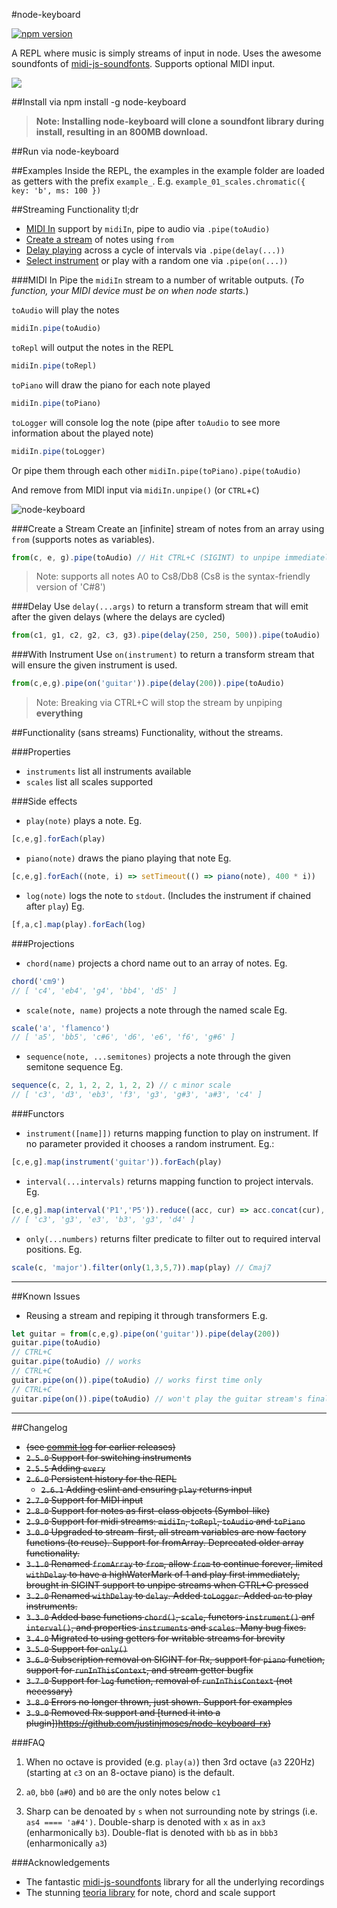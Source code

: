 #node-keyboard

[![npm version](https://badge.fury.io/js/node-keyboard.svg)](https://badge.fury.io/js/node-keyboard)

A REPL where music is simply streams of input in node. Uses the awesome soundfonts of [midi-js-soundfonts](https://github.com/gleitz/midi-js-soundfonts). Supports optional MIDI input.

![](https://media.giphy.com/media/l0MYPIsEjIrUFYNs4/giphy.gif)

##Install via
    npm install -g node-keyboard

> **Note: Installing node-keyboard will clone a soundfont library during install, resulting in an 800MB download.**

##Run via
    node-keyboard

##Examples
Inside the REPL, the examples in the example folder are loaded as getters with the prefix `example_`. E.g. `example_01_scales.chromatic({ key: 'b', ms: 100 })`

##Streaming Functionality tl;dr

* [MIDI In](#midi-in) support by `midiIn`, pipe to audio via `.pipe(toAudio)`
* [Create a stream](#create-a-stream) of notes using `from`
* [Delay playing](#delay) across a cycle of intervals via `.pipe(delay(...))`
* [Select instrument](#with-instrument) or play with a random one via `.pipe(on(...))`

###MIDI In
Pipe the `midiIn` stream to a number of writable outputs. (*To function, your MIDI device must be on when node starts.*)

`toAudio` will play the notes

```javascript
midiIn.pipe(toAudio)
```

`toRepl` will output the notes in the REPL

```javascript
midiIn.pipe(toRepl)
```

`toPiano` will draw the piano for each note played

```javascript
midiIn.pipe(toPiano)
```

`toLogger` will console log the note (pipe after `toAudio` to see more information about the played note)

```javascript
midiIn.pipe(toLogger)
```

Or pipe them through each other
`midiIn.pipe(toPiano).pipe(toAudio)`

And remove from MIDI input via `midiIn.unpipe()` (or `CTRL`+`C`)

![node-keyboard](https://cloud.githubusercontent.com/assets/799038/20159751/b75032b8-a6b0-11e6-92ed-6b91814647f3.gif)

###Create a Stream
Create an [infinite] stream of notes from an array using `from` (supports notes as variables).

```javascript
from(c, e, g).pipe(toAudio) // Hit CTRL+C (SIGINT) to unpipe immediately
```

> Note: supports all notes A0 to Cs8/Db8 (Cs8 is the syntax-friendly version of 'C#8')

###Delay
Use `delay(...args)` to return a transform stream that will emit after the given delays (where the delays are cycled)

```javascript
from(c1, g1, c2, g2, c3, g3).pipe(delay(250, 250, 500)).pipe(toAudio)
```

###With Instrument
Use `on(instrument)` to return a transform stream that will ensure the given instrument is used.

```javascript
from(c,e,g).pipe(on('guitar')).pipe(delay(200)).pipe(toAudio)
```

> Note: Breaking via CTRL+C will stop the stream by unpiping **everything**

##Functionality (sans streams)
Functionality, without the streams.

###Properties
* `instruments` list all instruments available
* `scales` list all scales supported

###Side effects
* `play(note)` plays a note.
Eg.
```javascript
[c,e,g].forEach(play)
```

* `piano(note)` draws the piano playing that note
Eg.
```javascript
[c,e,g].forEach((note, i) => setTimeout(() => piano(note), 400 * i))
```

* `log(note)` logs the note to `stdout`. (Includes the instrument if chained after `play`)
Eg.
```javascript
[f,a,c].map(play).forEach(log)
```

###Projections
* `chord(name)` projects a chord name out to an array of notes. 
Eg.
```javascript
chord('cm9')
// [ 'c4', 'eb4', 'g4', 'bb4', 'd5' ]
```

* `scale(note, name)` projects a note through the named scale
Eg.
```javascript
scale('a', 'flamenco')
// [ 'a5', 'bb5', 'c#6', 'd6', 'e6', 'f6', 'g#6' ]
```

* `sequence(note, ...semitones)` projects a note through the given semitone sequence
Eg.
```javascript
sequence(c, 2, 1, 2, 2, 1, 2, 2) // c minor scale
// [ 'c3', 'd3', 'eb3', 'f3', 'g3', 'g#3', 'a#3', 'c4' ]
```

###Functors
* `instrument([name]])` returns mapping function to play on instrument. If no parameter provided it chooses a random instrument.
Eg.: 
```javascript
[c,e,g].map(instrument('guitar')).forEach(play)
```

* `interval(...intervals)` returns mapping function to project intervals.
Eg. 
```javascript
[c,e,g].map(interval('P1','P5')).reduce((acc, cur) => acc.concat(cur), [])
// [ 'c3', 'g3', 'e3', 'b3', 'g3', 'd4' ]
```

* `only(...numbers)` returns filter predicate to filter out to required interval positions.
Eg.
```javascript
scale(c, 'major').filter(only(1,3,5,7)).map(play) // Cmaj7
```

-------

##Known Issues
* Reusing a stream and repiping it through transformers
E.g. 
```javascript
let guitar = from(c,e,g).pipe(on('guitar')).pipe(delay(200))
guitar.pipe(toAudio) 
// CTRL+C
guitar.pipe(toAudio) // works
// CTRL+C
guitar.pipe(on()).pipe(toAudio) // works first time only
// CTRL+C
guitar.pipe(on()).pipe(toAudio) // won't play the guitar stream's final on() is still piped to the previous on()
```

-------

##Changelog

* ~~(see [commit log](https://github.com/justinjmoses/node-keyboard/commits/master) for earlier releases)~~
* ~~`2.5.0` Support for switching instruments~~
* ~~`2.5.5` Adding `every`~~
* ~~`2.6.0` Persistent history for the REPL~~
    * ~~`2.6.1` Adding eslint and ensuring `play` returns input~~
* ~~`2.7.0` Support for MIDI input~~
* ~~`2.8.0` Support for notes as first-class objects (Symbol-like)~~
* ~~`2.9.0` Support for midi streams: `midiIn`, `toRepl`, `toAudio` and `toPiano`~~
* ~~`3.0.0` Upgraded to stream-first, all stream variables are now factory functions (to reuse). Support for fromArray. Deprecated older array functionality.~~
* ~~`3.1.0` Renamed `fromArray` to `from`, allow `from` to continue forever, limited `withDelay` to have a highWaterMark of 1 and play first immediately, brought in SIGINT support to unpipe streams when CTRL+C pressed~~
* ~~`3.2.0` Renamed `withDelay` to `delay`. Added `toLogger`. Added `on` to play instruments.~~
* ~~`3.3.0` Added base functions `chord()`, `scale`,  functors `instrument()` anf `interval()`, and properties `instruments` and `scales`. Many bug fixes.~~
* ~~`3.4.0` Migrated to using getters for writable streams for brevity~~
* ~~`3.5.0` Support for `only()`~~
* ~~`3.6.0` Subscription removal on SIGINT for Rx, support for `piano` function, support for `runInThisContext`, and stream getter bugfix~~
* ~~`3.7.0` Support for `log` function, removal of `runInThisContext` (not necessary)~~
* ~~`3.8.0` Errors no longer thrown, just shown. Support for examples~~
* ~~`3.9.0` Removed Rx support and [turned it into a plugin])https://github.com/justinjmoses/node-keyboard-rx)~~

###FAQ

1. When no octave is provided (e.g. `play(a)`) then 3rd octave (`a3` 220Hz) (starting at `c3` on an 8-octave piano) is the default.

2. `a0`, `bb0` (`a#0`) and `b0` are the only notes below `c1`

3. Sharp can be denoated by `s` when not surrounding note by strings (i.e. `as4 ==== 'a#4')`. Double-sharp is denoted with `x` as in `ax3` (enharmonically `b3`). Double-flat is denoted with `bb` as in `bbb3` (enharmonically `a3`)

###Acknowledgements

* The fantastic [midi-js-soundfonts](https://github.com/gleitz/midi-js-soundfonts) library for all the underlying recordings
* The stunning [teoria library](https://github.com/saebekassebil/teoria) for note, chord and scale support
